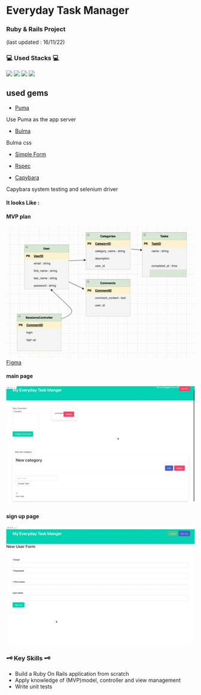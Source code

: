# Everyday Task Manager
### Ruby & Rails Project

(last updated : 16/11/22)
### 💻 Used Stacks 💻

<img src="https://img.shields.io/badge/Ruby-CC342D?style=for-the-badge&logo=ruby&logoColor=white">
<img src="https://img.shields.io/badge/RubyOnRails-CC0000?style=for-the-badge&logo=rubyonrails&logoColor=white">
<img src="https://img.shields.io/badge/RubyGems-E9573F?style=for-the-badge&logo=rubygems&logoColor=white">
<img src="https://img.shields.io/badge/SQLite-003B57?style=for-the-badge&logo=SQLite&logoColor=white">

## used gems 

* <a href="https://github.com/puma/puma">Puma</a>
<p>Use Puma as the app server</p>

* <a href="https://github.com/dhmgroup/bulmajs-rails">Bulma</a>
<p>Bulma css</p>

* <a href="https://github.com/heartcombo/simple_form">Simple Form</a>

* <a href="https://rspec.info/">Rspec</a>

* <a href="https://github.com/teamcapybara/capybara">Capybara</a>
<p>Capybara system testing and selenium driver</p>

#### It looks Like : 

#### MVP plan
<img src="./src/images/draw_io.png">
<a href="https://www.figma.com/file/8yiNRP6MKV9rZUR8Hr4SFc/Ruby-On-Rails-Task-App?node-id=0%3A1&t=ybHd6CcWpknAF53s-0">Figma</a>

#### main page
<img src="./src/images/main.png">

#### sign up page
<img src="./src/images/sign_up.png">

### 🗝 Key Skills 🗝
* Build a Ruby On Rails application from scratch
* Apply knowledge of (MVP)model, controller and view management
* Write unit tests
